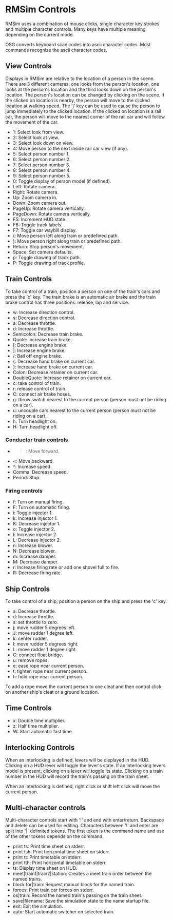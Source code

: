 
# RMSim Controls

RMSim uses a combination of mouse clicks, single character key strokes and
multiple character controls.  Many keys have multiple meaning depending on the
current mode.

OSG converts keyboard scan codes into ascii character codes.  Most commands
recognize the ascii character codes.

## View Controls

Displays in RMSim are relative to the location of a person in the scene.
There are 3 different cameras: one looks from the person's location,
one looks at the person's location and the third looks down on the
person's location.  The person's location can be changed by clicking on the
scene.  If the clicked on location is nearby, the person will move to the
clicked location at walking speed.  The 'j' key can be used to cause the
person to jump immediately to the clicked location.  If the clicked on
location is a rail car, the person will move to the nearest
corner of the rail car and will follow the movement of the car.

- 1: Select look from view.
- 2: Select look at view.
- 3: Select look down on view.
- 4: Move person to the next inside rail car view (if any).
- 5: Select person number 1.
- 6: Select person number 2.
- 7: Select person number 3.
- 8: Select person number 4.
- 9: Select person number 5.
- 0: Toggle display of person model (if defined).
- Left: Rotate camera.
- Right: Rotate camera.
- Up: Zoom camera in.
- Down: Zoom camera out.
- PageUp: Rotate camera vertically.
- PageDown: Rotate camera vertically.
- F5: Increment HUD state.
- F6: Toggle track labels.
- F7: Toggle car waybill display.
- (: Move person left along train or predefined path.
- ): Move person right along train or predefined path.
- Return: Stop person's movement.
- Space: Set camera defaults.
- p: Toggle drawing of track path.
- P: Toggle drawing of track profile.

## Train Controls

To take control of a train, position a person on one of the train's cars and
press the 'c' key.  The train brake is an automatic air brake and the train
brake control has three positions: release, lap and service.

- w: Increase direction control.
- s: Decrease direction control.
- a: Decrease throttle.
- d: Increase throttle.
- Semicolon: Decrease train brake.
- Quote: Increase train brake.
- [: Decrease engine brake.
- ]: Increase engine brake.
- /: Bail off engine brake.
- {: Decrease hand brake on current car.
- }: Increase hand brake on current car.
- Colon: Decrease retainer on current car.
- DoubleQuote: Increase retainer on current car.
- c: take control of train.
- r: release control of train.
- C: connect air brake hoses.
- g: throw switch nearest to the current person (person must not be riding on
    a car).
- u: uncouple cars nearest to the current person (person must not be riding on
    a car).
- h: Turn headlight on.
- H: Turn headlight off.

### Conductor train controls

- >: Move forward.
- <: Move backward.
- ^: Increase speed.
- Comma: Decrease speed.
- Period: Stop.

### Firing controls

- f: Turn on manual firing.
- F: Turn on automatic firing.
- i: Toggle injector 1.
- k: Increase injector 1.
- K: Decrease injector 1.
- o: Toggle injector 2.
- l: Increase injector 2.
- L: Decrease injector 2.
- n: Increase blower.
- N: Decrease blower.
- m: Increase damper.
- M: Decrease damper.
- r: Increase firing rate or add one shovel full to fire.
- R: Decrease firing rate.

## Ship Controls

To take control of a ship, position a person on the ship and press the 'c' key.

- a: Decrease throttle.
- d: Increase throttle.
- s: set throttle to zero.
- j: move rudder 5 degrees left.
- J: move rudder 1 degree left.
- k: center rudder.
- l: move rudder 5 degrees right.
- L: move rudder 1 degree right.
- C: connect float bridge.
- u: remove ropes.
- e: ease rope near current person.
- t: tighten rope near current person.
- h: hold rope near current person.

To add a rope move the current person to one cleat and then control click on
another ship's cleat or a ground location.

## Time Controls

- x: Double time multiplier.
- z: Half time multiplier.
- W: Start automatic fast time.

## Interlocking Controls

When an interlocking is defined, levers will be displayed in the HUD.
Clicking on a HUD lever will toggle the lever's state.  If an interlocking
levers model is present, clicking on a lever will toggle its state.
Clicking on a train number in the HUD will record the train's passing on
the train sheet.

When an interlocking is defined, right click or shift left click will move
the current person.

## Multi-character controls

Multi-character controls start with '!' and end with enter/return.  Backspace
and delete can be used for editing.  Characters between '!' and enter are split
into '|' delimited tokens.  The first token is the command name and use of the
other tokens depends on the command.

- print ts: Print time sheet on stderr.
- print tsh: Print horizontal time sheet on stderr.
- print tt: Print timetable on stderr.
- print tth: Print horizontal timetable on stderr.
- ts: Display time sheet on HUD.
- meet|train1|train2|station: Creates a meet train order between the named trains.
- block for|train: Request manual block for the named train.
- forces: Print train car forces on stderr.
- os|train: Record the named train's passing on the train sheet.
- save|filename: Save the simulation state to the name startup file.
- exit: Exit the simulation.
- auto: Start automatic switcher on selected train.

